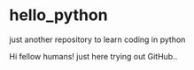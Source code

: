 # hello_python
just another repository to learn coding in python

Hi fellow humans! just here trying out GitHub..
